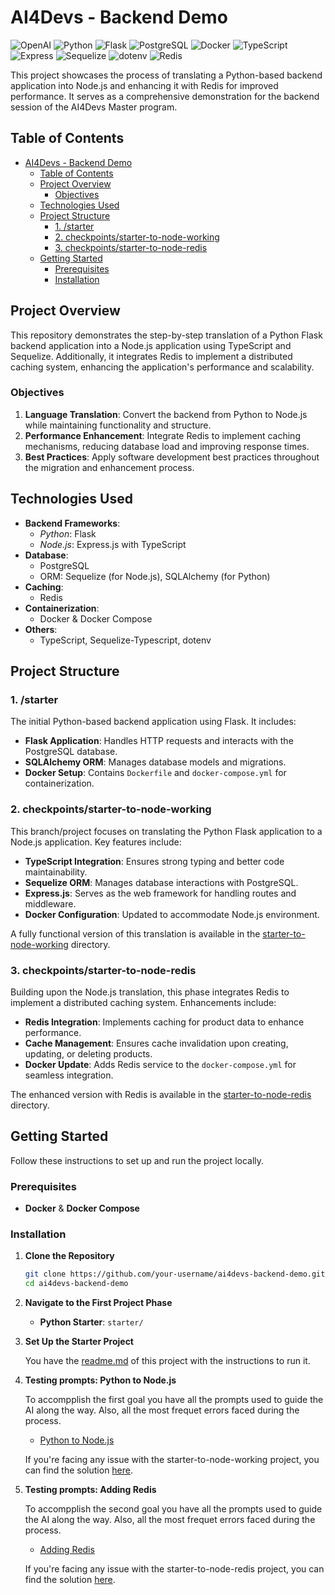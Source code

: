 # AI4Devs - Backend Demo

![OpenAI](https://img.shields.io/badge/OpenAI-412991?logo=openai&logoColor=white)
![Python](https://img.shields.io/badge/Python-3776AB?logo=python&logoColor=white)
![Flask](https://img.shields.io/badge/Flask-000000?logo=flask&logoColor=white)
![PostgreSQL](https://img.shields.io/badge/PostgreSQL-336791?logo=postgresql&logoColor=white)
![Docker](https://img.shields.io/badge/Docker-2496ED?logo=docker&logoColor=white)
![TypeScript](https://img.shields.io/badge/TypeScript-3178C6?logo=typescript&logoColor=white)
![Express](https://img.shields.io/badge/Express.js-000000?logo=express&logoColor=white)
![Sequelize](https://img.shields.io/badge/Sequelize-52B0E7?logo=sequelize&logoColor=white)
![dotenv](https://img.shields.io/badge/dotenv-000?logo=dotenv&logoColor=white)
![Redis](https://img.shields.io/badge/Redis-DC382D?logo=redis&logoColor=white)

This project showcases the process of translating a Python-based backend application into Node.js and enhancing it with Redis for improved performance. It serves as a comprehensive demonstration for the backend session of the AI4Devs Master program.

## Table of Contents

- [AI4Devs - Backend Demo](#ai4devs---backend-demo)
  - [Table of Contents](#table-of-contents)
  - [Project Overview](#project-overview)
    - [Objectives](#objectives)
  - [Technologies Used](#technologies-used)
  - [Project Structure](#project-structure)
    - [1. /starter](#1-starter)
    - [2. checkpoints/starter-to-node-working](#2-checkpointsstarter-to-node-working)
    - [3. checkpoints/starter-to-node-redis](#3-checkpointsstarter-to-node-redis)
  - [Getting Started](#getting-started)
    - [Prerequisites](#prerequisites)
    - [Installation](#installation)

## Project Overview

This repository demonstrates the step-by-step translation of a Python Flask backend application into a Node.js application using TypeScript and Sequelize. Additionally, it integrates Redis to implement a distributed caching system, enhancing the application's performance and scalability.

### Objectives

1. **Language Translation**: Convert the backend from Python to Node.js while maintaining functionality and structure.
2. **Performance Enhancement**: Integrate Redis to implement caching mechanisms, reducing database load and improving response times.
3. **Best Practices**: Apply software development best practices throughout the migration and enhancement process.

## Technologies Used

- **Backend Frameworks**:
  - *Python*: Flask
  - *Node.js*: Express.js with TypeScript
- **Database**:
  - PostgreSQL
  - ORM: Sequelize (for Node.js), SQLAlchemy (for Python)
- **Caching**:
  - Redis
- **Containerization**:
  - Docker & Docker Compose
- **Others**:
  - TypeScript, Sequelize-Typescript, dotenv

## Project Structure

### 1. /starter

The initial Python-based backend application using Flask. It includes:

- **Flask Application**: Handles HTTP requests and interacts with the PostgreSQL database.
- **SQLAlchemy ORM**: Manages database models and migrations.
- **Docker Setup**: Contains `Dockerfile` and `docker-compose.yml` for containerization.

### 2. checkpoints/starter-to-node-working

This branch/project focuses on translating the Python Flask application to a Node.js application. Key features include:

- **TypeScript Integration**: Ensures strong typing and better code maintainability.
- **Sequelize ORM**: Manages database interactions with PostgreSQL.
- **Express.js**: Serves as the web framework for handling routes and middleware.
- **Docker Configuration**: Updated to accommodate Node.js environment.

A fully functional version of this translation is available in the [starter-to-node-working](./checkpoints/starter-to-node-working) directory.

### 3. checkpoints/starter-to-node-redis

Building upon the Node.js translation, this phase integrates Redis to implement a distributed caching system. Enhancements include:

- **Redis Integration**: Implements caching for product data to enhance performance.
- **Cache Management**: Ensures cache invalidation upon creating, updating, or deleting products.
- **Docker Update**: Adds Redis service to the `docker-compose.yml` for seamless integration.

The enhanced version with Redis is available in the [starter-to-node-redis](./checkpoints/starter-to-node-redis) directory.

## Getting Started

Follow these instructions to set up and run the project locally.

### Prerequisites

- **Docker** & **Docker Compose**

### Installation

1. **Clone the Repository**

   ```bash
   git clone https://github.com/your-username/ai4devs-backend-demo.git
   cd ai4devs-backend-demo
   ```

2. **Navigate to the First Project Phase**

   - **Python Starter**: `starter/`

3. **Set Up the Starter Project**

   You have the [readme.md](/starter/readme.md) of this project with the instructions to run it.

4. **Testing prompts: Python to Node.js**

    To accompplish the first goal you have all the prompts used to guide the AI along the way. Also, all the most frequet errors faced during the process.

   - [Python to Node.js](/prompts/1.prompts.starter-to-node.md)

    If you're facing any issue with the starter-to-node-working project, you can find the solution [here](./checkpoints/starter-to-node-working/).

5. **Testing prompts: Adding Redis**

   To accompplish the second goal you have all the prompts used to guide the AI along the way. Also, all the most frequet errors faced during the process.

   - [Adding Redis](/prompts/2.prompts.adding-redis.md)

    If you're facing any issue with the starter-to-node-redis project, you can find the solution [here](./checkpoints/starter-to-node-redis/).


